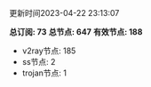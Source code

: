 更新时间2023-04-22 23:13:07

**总订阅: 73**
**总节点: 647**
**有效节点: 188**
- v2ray节点: 185
- ss节点: 2
- trojan节点: 1
